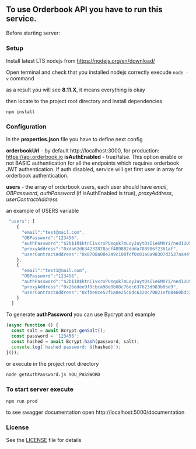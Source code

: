 ##  To use Orderbook API you have to run this service.

Before starting server:
### Setup

Install latest LTS nodejs  from
https://nodejs.org/en/download/

Open terminal and check that you installed nodejs correctly
execude ``` node -v ``` command

as a result you will see **8.11.X**, it means everything is okay

then locate to the project root directory and install dependencies

```
npm install
```

### Configuration

In the **properties.json** file you have to define next config

**orderbookUrl** - by default http://localhost:3000, for production: https://api.orderbook.io
**isAuthEnabled** - true/false. This option enable or not BASIC authentication
for all the endpoints which requires orderbook JWT authentication.
If auth disabled, service will get first user in array for orderbook authentication.

**users** - the array of orderbook users, each user
should have *email*, *OBPassword*, *authPassword* (if isAuthEnabled is true), *proxyAddress*, *userContractAddress*

an example of USERS variable
```javascript
 "users": [
    {
      "email":"test@mail.com",
      "OBPassword":"123456",
      "authPassword":"$2b$10$ktnC1vxrxPUsquk7mLoyJuytOsI1e6MXYi/ned1UUSDNZmD32t0ky",
      "proxyAddress":"0xda62d634232878acf489882ddda780986f2361af",
      "userContractAddress":"0x8708a00e249c108fcf0c01a8a98307d3537aa44f"
    },
    {
      "email":"test1@mail.com",
      "OBPassword":"123456",
      "authPassword":"$2b$10$ktnC1vxrxPUsquk7mLoyJuytOsI1e6MXYi/ned1UUSDNZmD32t0ky",
      "proxyAddress":"0x26edee9f9cbca98e0b08c76ec637623d983b0be9",
      "userContractAddress":"0xfbe0ce52f1a8e25c6dc6320c70021ef08460bdc2"
    }
  ]
```

To generate **authPassword** you can use Bycrypt
and example
```javascript
(async function () {
  const salt = await Bcrypt.genSalt();
  const password = '123456';
  const hashed = await Bcrypt.hash(password, salt);
  console.log(`hashed password: ${hashed}`);
}());
```

or execute in the project root directory
```
node getAuthPassword.js YOU_PASSWORD
```

### To start server execute
```
npm run prod
```

to see swagger documentation open http://localhost:5000/documentation

### License
See the [LICENSE](LICENSE) file for details
